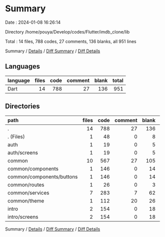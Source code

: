 # Summary

Date : 2024-01-08 16:26:14

Directory /home/pouya/Develop/codes/Flutter/imdb_clone/lib

Total : 14 files,  788 codes, 27 comments, 136 blanks, all 951 lines

Summary / [Details](details.md) / [Diff Summary](diff.md) / [Diff Details](diff-details.md)

## Languages
| language | files | code | comment | blank | total |
| :--- | ---: | ---: | ---: | ---: | ---: |
| Dart | 14 | 788 | 27 | 136 | 951 |

## Directories
| path | files | code | comment | blank | total |
| :--- | ---: | ---: | ---: | ---: | ---: |
| . | 14 | 788 | 27 | 136 | 951 |
| . (Files) | 1 | 48 | 0 | 8 | 56 |
| auth | 1 | 19 | 0 | 5 | 24 |
| auth/screens | 1 | 19 | 0 | 5 | 24 |
| common | 10 | 567 | 27 | 105 | 699 |
| common/components | 1 | 146 | 0 | 14 | 160 |
| common/components/buttons | 1 | 146 | 0 | 14 | 160 |
| common/routes | 1 | 26 | 0 | 3 | 29 |
| common/services | 7 | 283 | 7 | 62 | 352 |
| common/theme | 1 | 112 | 20 | 26 | 158 |
| intro | 2 | 154 | 0 | 18 | 172 |
| intro/screens | 2 | 154 | 0 | 18 | 172 |

Summary / [Details](details.md) / [Diff Summary](diff.md) / [Diff Details](diff-details.md)